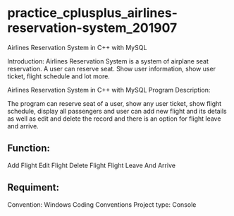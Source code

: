 # practice_cplusplus_airlines-reservation-system_201907
Airlines Reservation System in C++ with MySQL

Introduction: Airlines Reservation System is a system of airplane seat reservation. A user can reserve seat. Show user information, show user ticket, flight schedule and lot more.

Airlines Reservation System in C++ with MySQL Program Description:

The program can reserve seat of a user, show any user ticket, show flight schedule, display all passengers and user can add new flight and its details as well as edit and delete the record and there is an option for flight leave and arrive.

## Function: 
Add Flight
Edit Flight
Delete Flight
Flight Leave And Arrive

## Requiment:
Convention: Windows Coding Conventions
Project type: Console

